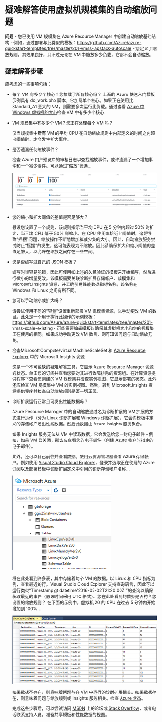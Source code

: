 <properties
	pageTitle="疑难解答使用虚拟机规模集的自动缩放问题 | Azure"
	description="疑难解答使用虚拟机规模集的自动缩放问题。了解遇到的典型问题以及如何解决这些问题。"
	services="virtual-machine-scale-sets"
	documentationCenter=""
	authors="gbowerman"
	manager="timlt"
	editor=""
	tags="azure-resource-manager"/>

<tags
	ms.service="virtual-machine-scale-sets"
	ms.date="03/28/2016"
	wacn.date="08/29/2016"/>
    
# 疑难解答使用虚拟机规模集的自动缩放问题

**问题** - 您已使用 VM 规模集在 Azure Resource Manager 中创建自动缩放基础结构 - 例如，通过部署与此类似的模板：https://github.com/Azure/azure-quickstart-templates/tree/master/201-vmss-lapstack-autoscale - 您定义了缩放规则，其效果良好，只不过无论在 VM 中施放多少负载，它都不会自动缩放。

## 疑难解答步骤

应考虑的一些事项包括：

- 每个 VM 有多少个核心？您加载了所有核心吗？ 
上面的 Azure 快速入门模板示例具有 do\_work.php 脚本，它加载单个核心。如果正在使用比 Standard\_A1 更大的 VM，则需要多次运行此负载。通过查看 [Azure 中 Windows 虚拟机的大小](/documentation/articles/virtual-machines-windows-sizes/)检查 VM 中有多少个核心

- VM 规模集中有多少个 VM？您正在处理每个 VM 吗？

    仅当规模集中**所有** VM 的平均 CPU 在自动缩放规则中内部定义的时间之内超出阈值时，才会发生扩大事件。

- 是否遗漏任何缩放事件？

    检查 Azure 门户预览中的审核日志以查找缩放事件。或许遗漏了一个增加事件和一个减少事件。可以通过“缩放”筛选...

	![审核日志][audit]

- 您的缩小和扩大阈值的差值是否足够大？

    假设您设置了一个规则，该规则指示当平均 CPU 在 5 分钟内超过 50% 时扩大，当平均 CPU 低于 50% 则缩小。在 CPU 使用率接近此阈值时，这将导致“摇摆”问题，缩放操作不断地增加和减少集的大小。因此，自动缩放服务尝试防止“摇摆”的发生，这可能表现为不缩放。因此请确保扩大和缩小阈值的差值足够大，以允许在缩放之间存在一些空间。

- 您是否编写过自己的 JSON 模板？

    编写时很容易犯错，因此可使用如上述的久经验证的模板来开始编写，然后进行微小的增量更改。该模板需要关联诊断扩展存储帐户、规模集和 Microsoft.Insights 资源，并正确引用性能数据指标名称，该名称在 Windows 和 Linux 之间有所不同。

- 您可以手动缩小或扩大吗？

    请尝试使用不同的“容量”设置重新部署 VM 规模集资源，以手动更改 VM 的数目。此处是一个用于执行此操作的示例模板：https://github.com/Azure/azure-quickstart-templates/tree/master/201-vmss-scale-existing - 可能需要编辑模板以确保其虚拟机大小和您的规模集正在使用的相同。如果成功手动更改 VM 数目，则可知该问题与自动缩放无关。

- 检查Microsoft.Compute/virtualMachineScaleSet 和 [Azure Resource Explorer](https://resources.azure.com/) 中的 Microsoft.Insights 资源

    这是一个不可或缺的疑难解答工具，它显示 Azure Resource Manager 资源的状态。单击您的订阅并查看您要对其进行故障排除的资源组。在计算资源提供程序下查看您创建的 VM 规模集并检查实例视图，它显示部署的状态。此外还应检查 VM 规模集中 VM 的实例视图。然后，转到 Microsoft.Insights 资源提供程序并检查自动缩放规则是否一切正常。

- 诊断扩展运行正常且可发出性能数据吗？
 
    Azure Resource Manager 中的自动缩放通过名为诊断扩展的 VM 扩展的方式进行运作（分为 Linux 诊断扩展和 Windows 诊断扩展）。它会向模板中定义的存储帐户发出性能数据。然后此数据由 Azure Insights 服务聚合。

    如果 Insights 服务无法从 VM 中读取数据，它会发送给您一封电子邮件 - 例如，如果 VM 已关闭，那么应查看您的电子邮件（创建 Azure 帐户时指定的电子邮件）。

    此外，还可以自己前往并查看数据。使用云资源管理器查看 Azure 存储帐户。例如使用 [Visual Studio Cloud Explorer](https://visualstudiogallery.msdn.microsoft.com/aaef6e67-4d99-40bc-aacf-662237db85a2)，登录并选取正在使用的 Azure 订阅以及部署模板中诊断扩展定义中引用的诊断存储帐户名称...

	![云资源管理器][explorer]

    将在此处看到许多表，其中存储着每个 VM 的数据。以 Linux 和 CPU 指标为例，查看最近的行。Visual Studio Cloud Explorer 支持查询语言，因此可以运行类似“Timestamp gt datetime'2016-02-02T21:20:00Z'”的查询以确保获取最近的事件（假设时间采用 UTC 格式）。您在此处看到的数据是否符合您设置的缩放规则？ 在下面的示例中，虚拟机 20 的 CPU 在过去 5 分钟内开始增加到 100%...

	![存储表][tables]

    如果数据不存在，则意味着问题与在 VM 中运行的诊断扩展相关。如果数据存在，则意味着问题与缩放规则或 Insights 服务相关。检查 [Azure 状态](https://azure.microsoft.com/status/)。

    完成这些步骤后，可以尝试访问 [MSDN](https://social.msdn.microsoft.com/forums/azure/home?category=windowsazureplatform%2Cazuremarketplace%2Cwindowsazureplatformctp) 上的论坛或 [Stack Overflow](http://stackoverflow.com/questions/tagged/azure)，或者电话联系支持人员。准备共享模板和性能数据的视图。

[audit]: ./media/virtual-machine-scale-sets-troubleshoot/image3.png
[explorer]: ./media/virtual-machine-scale-sets-troubleshoot/image1.png
[tables]: ./media/virtual-machine-scale-sets-troubleshoot/image4.png

<!---HONumber=Mooncake_0822_2016-->